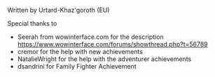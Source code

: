 Written by Urtard-Khaz'goroth (EU)

Special thanks to
* Seerah from wowinterface.com for the description https://www.wowinterface.com/forums/showthread.php?t=56789
* cremor for the help with new achievements
* NatalieWright for the help with the adventurer achievements
* dsandrini for Family Fighter Achievement 
